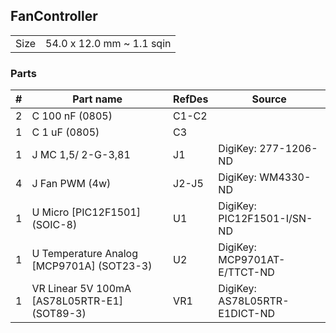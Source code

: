 ## FanController

|      |                           |
|------|---------------------------|
| Size | 54.0 x 12.0 mm ~ 1.1 sqin |


### Parts

|  # | Part name                                    | RefDes  | Source                                                                            |
|---:|----------------------------------------------|---------|-----------------------------------------------------------------------------------|
|  2 | C 100 nF (0805)                              | C1-C2   |                                                                                   |
|  1 | C 1 uF (0805)                                | C3      |                                                                                   |
|  1 | J MC 1,5/ 2-G-3,81                           | J1      | DigiKey: 277-1206-ND                                                              |
|  4 | J Fan PWM (4w)                               | J2-J5   | DigiKey: WM4330-ND                                                                |
|  1 | U Micro [PIC12F1501] (SOIC-8)                | U1      | DigiKey: PIC12F1501-I/SN-ND                                                       |
|  1 | U Temperature Analog [MCP9701A] (SOT23-3)    | U2      | DigiKey: MCP9701AT-E/TTCT-ND                                                      |
|  1 | VR Linear 5V 100mA [AS78L05RTR-E1] (SOT89-3) | VR1     | DigiKey: AS78L05RTR-E1DICT-ND                                                     |

